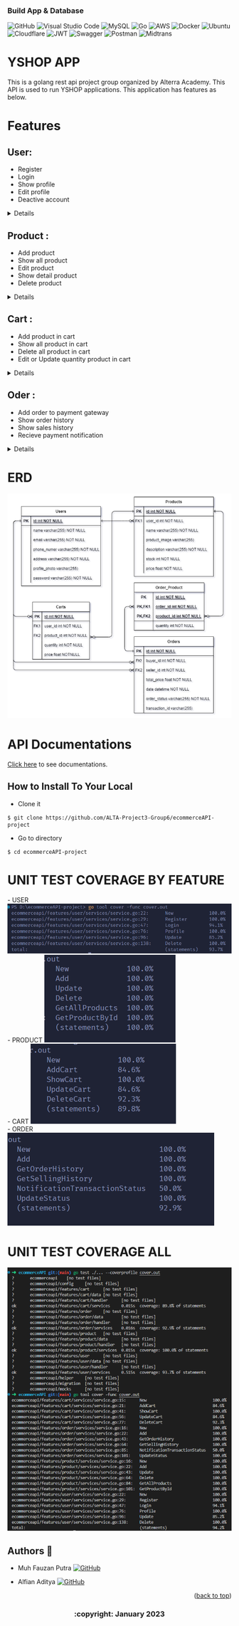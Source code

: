 
### Build App & Database

![GitHub](https://img.shields.io/badge/github-%23121011.svg?style=for-the-badge&logo=github&logoColor=white)
![Visual Studio Code](https://img.shields.io/badge/Visual%20Studio%20Code-0078d7.svg?style=for-the-badge&logo=visual-studio-code&logoColor=white)
![MySQL](https://img.shields.io/badge/mysql-%2300f.svg?style=for-the-badge&logo=mysql&logoColor=white)
![Go](https://img.shields.io/badge/go-%2300ADD8.svg?style=for-the-badge&logo=go&logoColor=white)
![AWS](https://img.shields.io/badge/AWS-%23FF9900.svg?style=for-the-badge&logo=amazon-aws&logoColor=white)
![Docker](https://img.shields.io/badge/docker-%230db7ed.svg?style=for-the-badge&logo=docker&logoColor=white)
![Ubuntu](https://img.shields.io/badge/Ubuntu-E95420?style=for-the-badge&logo=ubuntu&logoColor=white)
![Cloudflare](https://img.shields.io/badge/Cloudflare-F38020?style=for-the-badge&logo=Cloudflare&logoColor=white)
![JWT](https://img.shields.io/badge/JWT-black?style=for-the-badge&logo=JSON%20web%20tokens)
![Swagger](https://img.shields.io/badge/-Swagger-%23Clojure?style=for-the-badge&logo=swagger&logoColor=white)
![Postman](https://img.shields.io/badge/Postman-FF6C37?style=for-the-badge&logo=postman&logoColor=white)
![Midtrans](https://img.shields.io/badge/Midtrans-FF6C37?style=for-the-badge&logo=midtrans&logoColor=white)

# YSHOP APP

This is a golang rest api project group organized by Alterra Academy. This API is used to run YSHOP applications. This application has features as below.


# Features
## User:
- Register
- Login
- Show profile
- Edit profile
- Deactive account

<div>

<details>

| Feature User | Endpoint | Param | JWT Token | Function |
| --- | --- | --- | --- | --- |
| POST | /register | - | NO | This is how users register their account. |
| POST | /login  | - | NO | This is how users log in.  |
| GET | /users | - | YES | Users obtain their account information in this form. |
| PUT | /users | - | YES | This is how users Update their profile. |
| DELETE | /users | - | YES | This is how users Delete their profile. |

</details>

<div>

## Product :
- Add product
- Show all product
- Edit product
- Show detail product
- Delete product

<div>

<details>

| Feature Product | Endpoint | Param | JWT Token | Function |
| --- | --- | --- | --- | --- |
| POST | /products | - | YES | This is how users add product in their account. |
| GET | /products  | - | NO | This is how all products show in homepage.  |
| PUT | /products | ID PRODUCT | YES | Users edit their product information in this form. |
| GET | /products | ID PRODUCT | NO | This is how users show detail product. |
| DELETE | /products | ID PRODUCT | YES | This is how users Delete their product. |

</details>

</div>

## Cart :
- Add product in cart
- Show all product in cart
- Delete all product in cart
- Edit or Update quantity product in cart

<div>

<details>

| Feature Cart | Endpoint | Param | JWT Token | Function |
| --- | --- | --- | --- | --- |
| POST | /carts | - | YES | This is how users add product in their cart. |
| GET | /carts  | - | YES | This is how show all product in cart.  |
| DELETE | /carts | ID CART | YES | This is how users Delete their all products in cart. |
| PUT | /carts | ID CART | YES | Users edit their product quantity in cart. |

</details>

</div>


## Oder :
- Add order to payment gateway
- Show order history
- Show sales history
- Recieve payment notification

<div>

<details>

| Feature Cart | Endpoint | Param | JWT Token | Function |
| --- | --- | --- | --- | --- |
| POST | /orders | - | YES | This is how users add orders to transaction. |
| GET | /orders  | - | YES | This is how users show order history.  |
| DELETE | /sales | - | YES | This is how seller sales history. |
| POST | /paymentnotification | - | - | Handling payment notification from midtrans. |

</details>

</div>


# ERD
<img src="image/ERD.png">

# API Documentations

[Click here](https://app.swaggerhub.com/apis-docs/icxz1/E-commerceAPI/1.0.0#/) to see documentations.


## How to Install To Your Local

- Clone it

```
$ git clone https://github.com/ALTA-Project3-Group6/ecommerceAPI-project
```

- Go to directory

```
$ cd ecommerceAPI-project
```

# UNIT TEST COVERAGE BY FEATURE

<div>
- USER

<img src="features/user/services/usercoverage.png">
</div>

<div>
- PRODUCT

<img src="features/product/services/productcoverage.png">
</div>

<div>
- CART

<img src="features/cart/services/cartcoverage.png">
</div>

<div>
- ORDER

<img src="features/order/services/ordercoverage.png">
</div>

# UNIT TEST COVERAGE ALL
<img src="image/unittest.png">

## Authors 👑

-   Muh Fauzan Putra  [![GitHub](https://img.shields.io/badge/fauzan-putra-%23121011.svg?style=for-the-badge&logo=github&logoColor=white)](https://github.com/mfauzanptra)

-  Alfian Aditya [![GitHub](https://img.shields.io/badge/alfian-aditya-%23121011.svg?style=for-the-badge&logo=github&logoColor=white)](https://github.com/icxz1)

 <p align="right">(<a href="#top">back to top</a>)</p>
<h3>
<p align="center">:copyright: January 2023 </p>
</h3>
<!-- end -->
<!-- comment -->
